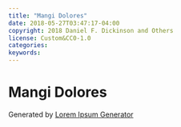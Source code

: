 ```yaml
---
title: "Mangi Dolores"
date: 2018-05-27T03:47:17-04:00
copyright: 2018 Daniel F. Dickinson and Others
license: Custom&CC0-1.0
categories:
keywords:
---
```


# Mangi Dolores

Generated by [Lorem Ipsum Generator](https://loremipsum.io/generator)
